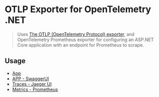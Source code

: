 # OTLP Exporter for OpenTelemetry .NET

> Uses [The OTLP (OpenTelemetry Protocol) exporter](https://github.com/open-telemetry/opentelemetry-dotnet/blob/main/src/OpenTelemetry.Exporter.OpenTelemetryProtocol/README.md),
> and OpenTelemetry Prometheus exporter for configuring an ASP.NET Core application with an endpoint for Prometheus to scrape.

## Usage
- [App](http://localhost:5000)
- [APP - SwaggerUI](http://localhost:5000/swagger/index.html)
- [Traces - Jaeger UI](http://localhost:16686/search)
- [Metrics - Prometheus](http://localhost:9090)
